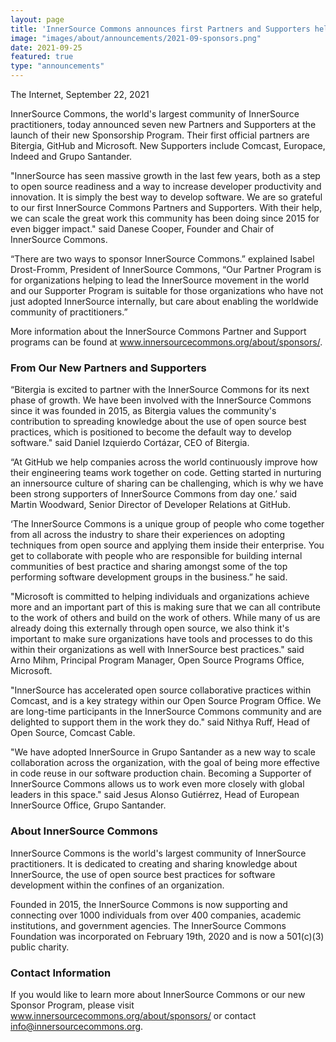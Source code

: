 ```yaml
---
layout: page
title: 'InnerSource Commons announces first Partners and Supporters helping to scale the efforts in creating and sharing InnerSource knowledge'
image: "images/about/announcements/2021-09-sponsors.png"
date: 2021-09-25
featured: true
type: "announcements"
---
```

 
The Internet, September 22, 2021

InnerSource Commons, the world's largest community of InnerSource practitioners, today announced seven new Partners and Supporters at the launch of their new Sponsorship Program. Their first official partners are Bitergia, GitHub and Microsoft. New Supporters include Comcast, Europace, Indeed and Grupo Santander.
 
"InnerSource has seen massive growth in the last few years, both as a step to open source readiness and a way to increase developer productivity and innovation. It is simply the best way to develop software. We are so grateful to our first InnerSource Commons Partners and Supporters. With their help, we can scale the great work this community has been doing since 2015 for even bigger impact." said Danese Cooper, Founder and Chair of InnerSource Commons.

“There are two ways to sponsor InnerSource Commons.” explained Isabel Drost-Fromm, President of InnerSource Commons, “Our Partner Program is for organizations helping to lead the InnerSource movement in the world and our Supporter Program is suitable for those organizations who have not just adopted InnerSource internally, but care about enabling the worldwide community of practitioners.” 

More information about the InnerSource Commons Partner and Support programs can be found at www.innersourcecommons.org/about/sponsors/.
 
### From Our New Partners and Supporters

“Bitergia is excited to partner with the InnerSource Commons for its next phase of growth. We have been involved with the InnerSource Commons since it was founded in 2015, as Bitergia values the community's contribution to spreading knowledge about the use of open source best practices, which is positioned to become the default way to develop software." said Daniel Izquierdo Cortázar, CEO of Bitergia.

“At GitHub we help companies across the world continuously improve how their engineering teams work together on code. Getting started in nurturing an innersource culture of sharing can be challenging, which is why we have been strong supporters of InnerSource Commons from day one.’ said Martin Woodward, Senior Director of Developer Relations at GitHub.

 ‘The InnerSource Commons is a unique group of people who come together from all across the industry to share their experiences on adopting techniques from open source and applying them inside their enterprise. You get to collaborate with people who are responsible for building internal communities of best practice and sharing amongst some of the top performing software development groups in the business.” he said. 
 
"Microsoft is committed to helping individuals and organizations achieve more and an important part of this is making sure that we can all contribute to the work of others and build on the work of others. While many of us are already doing this externally through open source, we also think it's important to make sure organizations have tools and processes to do this within their organizations as well with InnerSource best practices." said Arno Mihm, Principal Program Manager, Open Source Programs Office, Microsoft. 

"InnerSource has accelerated open source collaborative practices within Comcast, and is a key strategy within our Open Source Program Office. We are long-time participants in the InnerSource Commons community and are delighted to support them in the work they do." said Nithya Ruff, Head of Open Source, Comcast Cable.

"We have adopted InnerSource in Grupo Santander as a new way to scale collaboration across the organization, with the goal of being more effective in code reuse in our software production chain. Becoming a Supporter of InnerSource Commons allows us to work even more closely with global leaders in this space." said Jesus Alonso Gutiérrez, Head of European InnerSource Office, Grupo Santander.

### About InnerSource Commons
 
InnerSource Commons is the world's largest community of InnerSource practitioners. It is dedicated to creating and sharing knowledge about InnerSource, the use of open source best practices for software development within the confines of an organization.
 
Founded in 2015, the InnerSource Commons is now supporting and connecting over 1000 individuals from over 400 companies, academic institutions, and government agencies. The InnerSource Commons Foundation was incorporated on February 19th, 2020 and is now a 501(c)(3) public charity.
 
### Contact Information
 
If you would like to learn more about InnerSource Commons or our new Sponsor Program, please visit www.innersourcecommons.org/about/sponsors/ or contact info@innersourcecommons.org.

